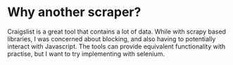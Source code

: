 # Why another scraper?

Craigslist is a great tool that contains a lot of data. While with scrapy based
libraries, I was concerned about blocking, and also having to potentially
interact with Javascript. The tools can provide equivalent functionality with
practise, but I want to try implementing with selenium.
